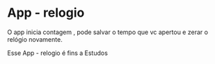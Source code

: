 # App - relogio

O app inicia contagem , pode salvar o tempo que vc apertou e zerar o relógio novamente.

Esse App - relogio é fins a Estudos
